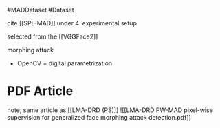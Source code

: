 #MADDataset  #Dataset

cite [[SPL-MAD]] under 4. experimental setup

selected from the [[VGGFace2]]

morphing attack
- OpenCV + digital parametrization

# PDF Article
note, same article as [[LMA-DRD (PS)]]
![[LMA-DRD PW-MAD pixel-wise supervision for generalized face morphing attack detection.pdf]]